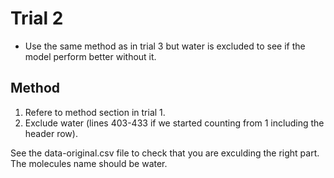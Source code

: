 # Trial 2
* Use the same method as in trial 3 but water is excluded to see if the model perform better without it.
## Method
1. Refere to method section in trial 1.
1. Exclude water (lines 403-433 if we started counting from 1 including the header row).

See the data-original.csv file to check that you are exculding the right part. The molecules name should be water.
